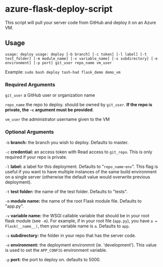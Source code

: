 # azure-flask-deploy-script
This script will pull your server code from GitHub and deploy it on an Azure VM.

## Usage
`usage: deploy usage: deploy [-b branch] [-c token] [-l label] [-t test_folder] [-m module_name] [-v variable_name] [-s subdirectory] [-e environment] [-p port] git_user repo_name vm_user`

Example: `sudo bash deploy tash-had flask_demo demo_vm`

### Required Arguments
`git_user` a GitHub user or organization name

`repo_name` the repo to deploy. should be owned by `git_user`. **If the repo is private, the `-c` argument must be provided**. 

`vm_user` the administrator username given to the VM

### Optional Arguments

`-b` **branch:** the branch you wish to deploy. Defaults to master. 

`-c` **credential:** an access token with Read access to `git_repo`. This is only required if your repo is private.

`-l` **label:** a label for this deployment. Defaults to "`repo_name`-`env`". This flag is useful if you want to have multiple instances of the same build environment on a single server (otherwise the default value would overwrite previous deployment). 

`-t` **test folder:** the name of the test folder. Defaults to "tests".

`-m` **module name:** the name of the root Flask module file. Defaults to "app.py". 

`-v` **variable name:** the WSGI callable variable that should be in your root flask module (see `-m`). For example, if in your root file (`app.py`), you have `a = Flask(__name__)`, then your variable name is `a`. Defaults to `app`.  

`-s` **subdirectory:** the folder in your repo that has the server code. 

`-e` **environment:** the deployment environmnt (ie. 'development'). This value is used to set the `APP_CONFIG` environment variable.

`-p` **port:** the port to deploy on. defaults to 5000.